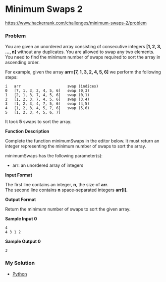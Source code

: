# Minimum Swaps 2

https://www.hackerrank.com/challenges/minimum-swaps-2/problem

### Problem

You are given an unordered array consisting of consecutive integers **[1, 2, 3, ..., n]** without any duplicates. You are allowed to swap any two elements. You need to find the minimum number of swaps required to sort the array in ascending order.  

For example, given the array **arr=[7, 1, 3, 2, 4, 5, 6]** we perform the following steps:   

```
i   arr                     swap (indices)
0   [7, 1, 3, 2, 4, 5, 6]   swap (0,3)
1   [2, 1, 3, 7, 4, 5, 6]   swap (0,1)
2   [1, 2, 3, 7, 4, 5, 6]   swap (3,4)
3   [1, 2, 3, 4, 7, 5, 6]   swap (4,5)
4   [1, 2, 3, 4, 5, 7, 6]   swap (5,6)
5   [1, 2, 3, 4, 5, 6, 7]
```

It took **5** swaps to sort the array.  

**Function Description**

Complete the function minimumSwaps in the editor below. It must return an integer representing the minimum number of swaps to sort the array.  

minimumSwaps has the following parameter(s):  

- arr: an unordered array of integers

**Input Format**

The first line contains an integer, **n**, the size of **arr**.  
The second line contains **n** space-separated integers **arr[i]**. 

**Output Format**

Return the minimum number of swaps to sort the given array.

**Sample Input 0**

```
4
4 3 1 2
```

**Sample Output 0**

```
3
```

### My Solution

- [Python](python.py)